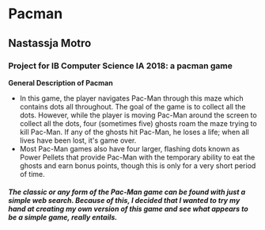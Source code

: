 # Pacman
## Nastassja Motro
### Project for IB Computer Science IA 2018: a pacman game

**General Description of Pacman**
- In this game, the player navigates Pac-Man through this maze which contains dots all throughout. The goal
of the game is to collect all the dots. However, while the player is moving Pac-Man around the screen to collect
all the dots, four (sometimes five) ghosts roam the maze trying to kill Pac-Man. If any of the ghosts hit Pac-Man,
he loses a life; when all lives have been lost, it's game over.
- Most Pac-Man games also have four larger, flashing dots known as Power Pellets that provide Pac-Man with the
temporary ability to eat the ghosts and earn bonus points, though this is only for a very short period of time.

##### The classic or any form of the Pac-Man game can be found with just a simple web search. Because of this, I decided that I wanted to try my hand at creating my own version of this game and see what appears to be a simple game, really entails.
